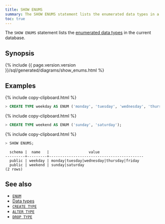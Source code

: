 ```yaml
---
title: SHOW ENUMS
summary: The SHOW ENUMS statement lists the enumerated data types in a database.
toc: true
---
```


 The `SHOW ENUMS` statement lists the [enumerated data types](enum.html) in the current database.

## Synopsis

<div>
  {% include {{ page.version.version }}/sql/generated/diagrams/show_enums.html %}
</div>

## Examples

{% include copy-clipboard.html %}
~~~ sql
> CREATE TYPE weekday AS ENUM ('monday', 'tuesday', 'wednesday', 'thursday', 'friday');
~~~

{% include copy-clipboard.html %}
~~~ sql
> CREATE TYPE weekend AS ENUM ('sunday', 'saturday');
~~~

{% include copy-clipboard.html %}
~~~ sql
> SHOW ENUMS;
~~~

~~~
  schema |  name   |                  value
---------+---------+-------------------------------------------
  public | weekday | monday|tuesday|wednesday|thursday|friday
  public | weekend | sunday|saturday
(2 rows)
~~~


## See also

- [`ENUM`](enum.html)
- [Data types](data-types.html)
- [`CREATE TYPE`](create-type.html)
- [`ALTER TYPE`](alter-type.html)
- [`DROP TYPE`](drop-type.html)
